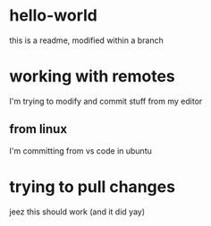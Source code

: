 # hello-world
this is a readme, modified within a branch

# working with remotes
I'm trying to modify and commit stuff from my editor

## from linux
I'm committing from vs code in ubuntu

# trying to pull changes
jeez this should work (and it did yay)
